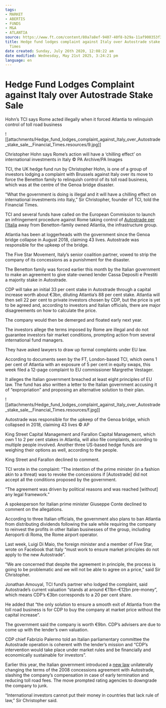 ```yaml
---
tags:
- MARKET
- ABERTIS
- FUNDS
- M&A
- ATLANTIA
source: https://www.ft.com/content/80a7a8ef-9407-40f8-b29a-11af900353f3?desktop=true&segmentId=d8d3e364-5197-20eb-17cf-2437841d178a#myft:notification:instant-email:content
title: Hedge fund lodges complaint against Italy over Autostrade stake sale  Financial
  Times
date created: Sunday, July 26th 2020, 12:08:22 am
date modified: Wednesday, May 21st 2025, 3:24:21 pm
language: en
---
```


# Hedge Fund Lodges Complaint against Italy over Autostrade Stake Sale

Hohn’s TCI says Rome acted illegally when it forced Atlantia to relinquish control of toll road business

![[attachments/Hedge_fund_lodges_complaint_against_Italy_over_Autostrade_stake_sale__Financial_Times.resources/9.jpg]]

Christopher Hohn says Rome’s action will have a ‘chilling effect’ on international investments in Italy © PA Archive/PA Images

TCI, the UK hedge fund run by Christopher Hohn, is one of a group of investors lodging a complaint with Brussels against Italy over its move to force the Benetton family to relinquish control of its toll road business, which was at the centre of the Genoa bridge disaster.

“What the government is doing is illegal and it will have a chilling effect on international investments into Italy,” Sir Christopher, founder of TCI, told the Financial Times.

TCI and several funds have called on the European Commission to launch an infringement procedure against Rome taking control of [Autostrade per I’Italia](https://www.ft.com/content/1475af3b-8031-42b5-ac54-1ed8db8b0789) away from Benetton-family owned Atlantia, the infrastructure group.

Atlantia has been at loggerheads with the government since the Genoa bridge collapse in August 2018, claiming 43 lives. Autostrade was responsible for the upkeep of the bridge.

The Five Star Movement, Italy’s senior coalition partner, vowed to strip the company of its concessions as a punishment for the disaster.

The Benetton family was forced earlier this month by the Italian government to make an agreement to give state-owned lender Cassa Depositi e Prestiti a majority stake in Autostrade.

CDP will take an initial 33 per cent stake in Autostrade through a capital increase worth about €3bn, diluting Atlantia’s 88 per cent stake. Atlantia will then sell 22 per cent to private investors chosen by CDP, but the price is yet to be agreed and, according to investors and Italian officials, there are major disagreements on how to calculate the price.

The company would then be demerged and floated early next year.

The investors allege the terms imposed by Rome are illegal and do not guarantee investors fair market conditions, prompting action from several international fund managers.

They have asked lawyers to draw up formal complaints under EU law.

According to documents seen by the FT, London-based TCI, which owns 1 per cent of Atlantia with an exposure of 5 per cent in equity swaps, this week filed a 12-page complaint to EU commissioner Margrethe Vestager.

It alleges the Italian government breached at least eight principles of EU law. The fund has also written a letter to the Italian government accusing it of “expropriation” and proposing an alternative solution to their plan.

![[attachments/Hedge_fund_lodges_complaint_against_Italy_over_Autostrade_stake_sale__Financial_Times.resources/f.jpg]]

Autostrade was responsible for the upkeep of the Genoa bridge, which collapsed in 2018, claiming 43 lives © AP

King Street Capital Management and Farallon Capital Management, which own 1 to 2 per cent stakes in Atlantia, will also file complaints, according to multiple people involved. Another three US-based hedge funds are weighing their options as well, according to the people.

King Street and Farallon declined to comment.

TCI wrote in the complaint: “The intention of the prime minister (in a fashion akin to a threat) was to revoke the concessions if \[Autostrade\] did not accept all the conditions proposed by the government.

“The agreement was driven by political reasons and was reached \[without\] any legal framework.” 

A spokesperson for Italian prime minister Giuseppe Conte declined to comment on the allegations.

According to three Italian officials, the government also plans to ban Atlantia from distributing dividends following the sale while requiring the company to reinvest the profits in other Italian businesses of the group, including Aeroporti di Roma, the Rome airport operator.

Last week, Luigi Di Maio, the foreign minister and a member of Five Star, wrote on Facebook that Italy “must work to ensure market principles do not apply to the new Autostrade”.

“We are concerned that despite the agreement in principle, the process is going to be problematic and we will not be able to agree on a price,” said Sir Christopher.

Jonathan Amouyal, TCI fund’s partner who lodged the complaint, said Autostrade’s current valuation “stands at around €11bn-€12bn pre-money”, which means CDP’s €3bn corresponds to a 20 per cent share.

He added that “the only solution to ensure a smooth exit of Atlantia from the toll road business is for CDP to buy the company at market price without the capital increase”.

The government said the company is worth €9bn. CDP’s advisers are due to come up with the lender’s own valuation.

CDP chief Fabrizio Palermo told an Italian parliamentary committee the Autostrade operation is coherent with the lender’s mission and “CDP’s intervention would take place under market rules and be financially and economically sustainable for investors”. 

Earlier this year, the Italian government introduced a [new law](https://www.ft.com/content/be440eaf-a6ed-4651-a357-8f28f9d8bb1e) unilaterally changing the terms of the 2008 concessions agreement with Autostrade, slashing the company’s compensation in case of early termination and reducing toll road fees. The move prompted rating agencies to downgrade the company to junk. 

“International investors cannot put their money in countries that lack rule of law,” Sir Christopher said.
